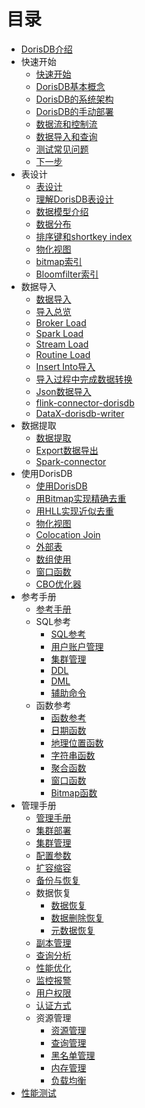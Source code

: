# 目录

+ [DorisDB介绍](/introduction/DorisDB_intro.md)
+ 快速开始
  + [快速开始](/quick_start/Quick_start.md)
  + [DorisDB基本概念](/quick_start/Basic.md)
  + [DorisDB的系统架构](/quick_start/Architecture.md)
  + [DorisDB的手动部署](/quick_start/Installation.md)
  + [数据流和控制流](/quick_start/Data_control_flow.md)
  + [数据导入和查询](/quick_start/Loading_and_query.md)
  + [测试常见问题](/quick_start/FAQ.md)
  + [下一步](/quick_start/Next.md)
+ 表设计
  + [表设计](/table_design/Table_design.md)
  + [理解DorisDB表设计](/table_design/Table_intro.md)
  + [数据模型介绍](/table_design/Table_modeling.md)
  + [数据分布](/table_design/Data_distribution.md)
  + [排序键和shortkey index](/table_design/Sort_key.md)
  + [物化视图](/table_design/Materialized_view.md)
  + [bitmap索引](/table_design/Bitmap_index.md)
  + [Bloomfilter索引](/table_design/Bloomfilter_index.md)
+ 数据导入
  + [数据导入](/loading/Loading.md)
  + [导入总览](/loading/Loading_intro.md)
  + [Broker Load](/loading/BrokerLoad.md)
  + [Spark Load](/loading/SparkLoad.md)
  + [Stream Load](/loading/StreamLoad.md)
  + [Routine Load](/loading/RoutineLoad.md)
  + [Insert Into导入](/loading/InsertInto.md)
  + [导入过程中完成数据转换](/loading/Etl_in_loading.md)
  + [Json数据导入](/loading/Json_loading.md)
  + [flink-connector-dorisdb](/loading/Flink-dorisdb-connector.md)
  + [DataX-dorisdb-writer](/loading/DataX-dorisdb-writer.md)
+ 数据提取
  + [数据提取](/unloading/Unloading.md)
  + [Export数据导出](/unloading/Export.md)
  + [Spark-connector](/unloading/Spark_connector.md)
+ 使用DorisDB
  + [使用DorisDB](/using_dorisdb/Using_DorisDB.md)
  + [用Bitmap实现精确去重](/using_dorisdb/Using_bitmap.md)
  + [用HLL实现近似去重](/using_dorisdb/Using_HLL.md)
  + [物化视图](/using_dorisdb/Materialized_view.md)
  + [Colocation Join](/using_dorisdb/Colocation_join.md)
  + [外部表](/using_dorisdb/External_table.md)
  + [数组使用](/using_dorisdb/Using_array.md)
  + [窗口函数](/using_dorisdb/Window_function.md)
  + [CBO优化器](/using_dorisdb/Cost_based_optimizer.md)
+ 参考手册
  + [参考手册](/reference/Reference.md)
  + SQL参考
    + [SQL参考](/reference/SQL_reference.md)
    + [用户账户管理](/reference/Account_reference.md)
    + [集群管理](/reference/Cluster_reference.md)
    + [DDL](/reference/DDL.md)
    + [DML](/reference/DML.md)
    + [辅助命令](/reference/Auxiliary.md)
  + 函数参考
    + [函数参考](/reference/Function_reference.md)
    + [日期函数](/reference/Date_functions.md)
    + [地理位置函数](/reference/Geo_functions.md)
    + [字符串函数](/reference/String_functions.md)
    + [聚合函数](/reference/Aggregation_functions.md)
    + [窗口函数](/reference/Window_functions.md)
    + [Bitmap函数](/reference/Bitmap_functions.md)
+ 管理手册
  + [管理手册](/administration/Administration_manual.md)
  + [集群部署](/administration/Deployment.md)
  + [集群管理](/administration/Cluster_administration.md)
  + [配置参数](/administration/Configuration.md)
  + [扩容缩容](/administration/Scale_up_down.md)
  + [备份与恢复](/administration/Backup_and_restore.md)
  + 数据恢复
    + [数据恢复](/administration/Recovery.md)
    + [数据删除恢复](/administration/Data_recovery.md)
    + [元数据恢复](/administration/Metadata_recovery.md)
  + [副本管理](/administration/Rplica.md)
  + [查询分析](/administration/Query_planning.md)
  + [性能优化](/administration/Profiling.md)
  + [监控报警](/administration/Monitor_and_Alert.md)
  + [用户权限](/administration/User_privilege.md)
  + [认证方式](/administration/Authentication.md)
  + 资源管理
    + [资源管理](/administration/Resource_management.md)
    + [查询管理](/administration/Query_management.md)
    + [黑名单管理](/administration/Blacklist.md)
    + [内存管理](/administration/Memory_management.md)
    + [负载均衡](/administration/Load_balance.md)
+ [性能测试](/benchmarking/Benchmarking.md)
